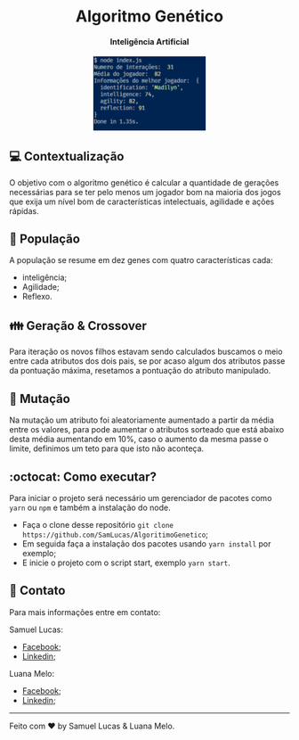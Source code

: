 

<h1 align="center">
   Algoritmo Genético 
</h1>

<h4 align="center">
   Inteligência Artificial 
</h4>

<center> 
 <img alt="Resultado" src=".github/result.png" width="40%" >
 </center>

## :computer: Contextualização
O objetivo com o algoritmo genético é calcular a quantidade de gerações necessárias para se ter pelo menos um jogador bom na maioria dos jogos que exija um nível bom de características intelectuais, agilidade e ações rápidas. 

## :european_post_office: População
A população se resume em dez genes com quatro características cada: 
  - inteligência;
  - Agilidade;
  - Reflexo.

## :family: Geração & Crossover
Para iteração os novos filhos estavam sendo calculados buscamos o meio entre cada atributos dos dois pais, se por acaso algum dos atributos passe da pontuação máxima, resetamos a pontuação do atributo manipulado. 

## :microscope: Mutação
Na mutação um atributo foi aleatoriamente aumentado a partir da média entre os valores, para pode aumentar o atributos sorteado que está abaixo desta média aumentando em 10%, caso o aumento da mesma passe o limite, definimos um teto para que isto não aconteça.

## :octocat: Como executar?

Para iniciar o projeto será necessário um gerenciador de pacotes como `yarn` ou `npm` e também a instalação do node.

- Faça o clone desse repositório `git clone https://github.com/SamLucas/AlgoritimoGenetico`;
- Em seguida faça a instalação dos pacotes usando `yarn install` por exemplo;
- E inicie o projeto com o script start, exemplo `yarn start`.


## :postbox: Contato

<p> Para mais informações entre em contato:</p>

Samuel Lucas:
- [Facebook](https://www.facebook.com/samuellucassantosgomes);
- [Linkedin](https://www.linkedin.com/in/samuel-lucas-8b7297125/);

Luana Melo:
- [Facebook](https://www.facebook.com/luana.melo.961);
- [Linkedin](https://www.linkedin.com/in/luana-de-melo-pereira-853316177/);

---

Feito com ♥ by Samuel Lucas & Luana Melo.